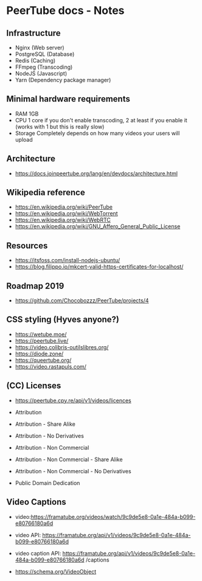 # PeerTube docs - Notes

## Infrastructure

* Nginx (Web server)
* PostgreSQL (Database)
* Redis (Caching)
* FFmpeg (Transcoding)
* NodeJS (Javascript)
* Yarn (Dependency package manager)

## Minimal hardware requirements

* RAM 1GB
* CPU 1 core if you don't enable transcoding, 2 at least if you enable it (works with 1 but this is really slow)
* Storage Completely depends on how many videos your users will upload

## Architecture

* https://docs.joinpeertube.org/lang/en/devdocs/architecture.html

## Wikipedia reference

* https://en.wikipedia.org/wiki/PeerTube
* https://en.wikipedia.org/wiki/WebTorrent
* https://en.wikipedia.org/wiki/WebRTC
* https://en.wikipedia.org/wiki/GNU_Affero_General_Public_License

## Resources

* https://itsfoss.com/install-nodejs-ubuntu/
* https://blog.filippo.io/mkcert-valid-https-certificates-for-localhost/

## Roadmap 2019

* https://github.com/Chocobozzz/PeerTube/projects/4

## CSS styling (Hyves anyone?)

* https://wetube.moe/
* https://peertube.live/
* https://video.colibris-outilslibres.org/
* https://diode.zone/
* https://queertube.org/
* https://video.rastapuls.com/

## (CC) Licenses

* https://peertube.cpy.re/api/v1/videos/licences

* Attribution
* Attribution - Share Alike
* Attribution - No Derivatives
* Attribution - Non Commercial
* Attribution - Non Commercial - Share Alike
* Attribution - Non Commercial - No Derivatives
* Public Domain Dedication

## Video Captions

* video:https://framatube.org/videos/watch/9c9de5e8-0a1e-484a-b099-e80766180a6d
* video API: https://framatube.org/api/v1/videos/9c9de5e8-0a1e-484a-b099-e80766180a6d
* video caption API: https://framatube.org/api/v1/videos/9c9de5e8-0a1e-484a-b099-e80766180a6d
/captions

* https://schema.org/VideoObject